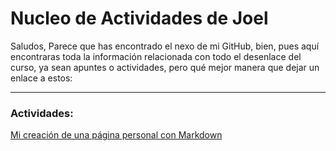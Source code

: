 # Nucleo de Actividades de Joel 
Saludos, Parece que has encontrado el nexo de mi GitHub, bien, pues aquí encontraras toda la información relacionada con todo el desenlace del curso, ya sean apuntes o actividades, pero qué mejor manera que dejar un enlace a estos: 
***
### Actividades: 
[Mi creación de una página personal con Markdown](https://github.com/JoelOrtegaBorreguero/Creacion_de_una_pagina_personal_con_Markdown_Joel/blob/main/Inicio/Presentacion.md)
